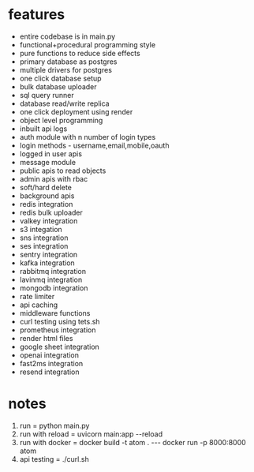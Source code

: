 # features
- entire codebase is in main.py
- functional+procedural programming style
- pure functions to reduce side effects
- primary database as postgres
- multiple drivers for postgres
- one click database setup
- bulk database uploader
- sql query runner
- database read/write replica
- one click deployment using render
- object level programming
- inbuilt api logs
- auth module with n number of login types
- login methods - username,email,mobile,oauth
- logged in user apis
- message module
- public apis to read objects
- admin apis with rbac
- soft/hard delete
- background apis
- redis integration
- redis bulk uploader
- valkey integration
- s3 integation
- sns integration
- ses integration
- sentry integration
- kafka integration
- rabbitmq integration
- lavinmq integration
- mongodb integration
- rate limiter
- api caching
- middleware functions
- curl testing using tets.sh
- prometheus integration
- render html files
- google sheet integration
- openai integration
- fast2ms integration
- resend integration

# notes
1. run = python main.py
2. run with reload =  uvicorn main:app --reload
3. run with docker =  docker build -t atom . --- docker run -p 8000:8000 atom
4. api testing = ./curl.sh